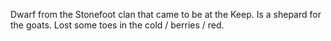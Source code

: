 Dwarf from the Stonefoot clan that came to be at the Keep. Is a shepard for the goats. Lost some toes in the cold / berries / red.
